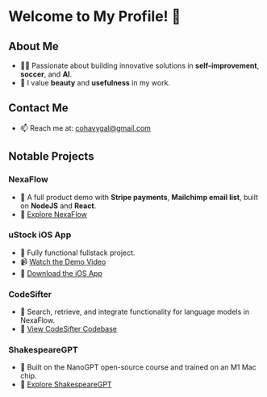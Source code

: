 # Welcome to My Profile! 🌟

## About Me
- 👨‍💻 Passionate about building innovative solutions in **self-improvement**, **soccer**, and **AI**.
- 🎨 I value **beauty** and **usefulness** in my work.

## Contact Me
- 📫 Reach me at: [cohavygal@gmail.com](mailto:cohavygal@gmail.com)

## Notable Projects

### NexaFlow
- 🚀 A full product demo with **Stripe payments**, **Mailchimp email list**, built on **NodeJS** and **React**.
- 🔗 [Explore NexaFlow](http://www.mynexaflow.com/)

### uStock iOS App
- 📱 Fully functional fullstack project.
- 📹 [Watch the Demo Video](https://github.com/galcohavy10/galcohavy10/assets/96891588/48429396-a5dd-43a7-bd87-ca4903e56129)
- 🔗 [Download the iOS App](https://apps.apple.com/us/app/ustock/id6448245007)

### CodeSifter
- 🧠 Search, retrieve, and integrate functionality for language models in NexaFlow.
- 🔗 [View CodeSifter Codebase](https://github.com/galcohavy10/CodeSifterPublic)

### ShakespeareGPT
- 🤖 Built on the NanoGPT open-source course and trained on an M1 Mac chip.
- 🔗 [Explore ShakespeareGPT](https://github.com/galcohavy10/NanoGPT)






<!--
**galcohavy10/galcohavy10** is a ✨ _special_ ✨ repository because its `README.md` (this file) appears on your GitHub profile.

Here are some ideas to get you started:


-->
